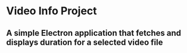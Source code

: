 # Video Info Project

## A simple Electron application that fetches and displays duration for a selected video file

